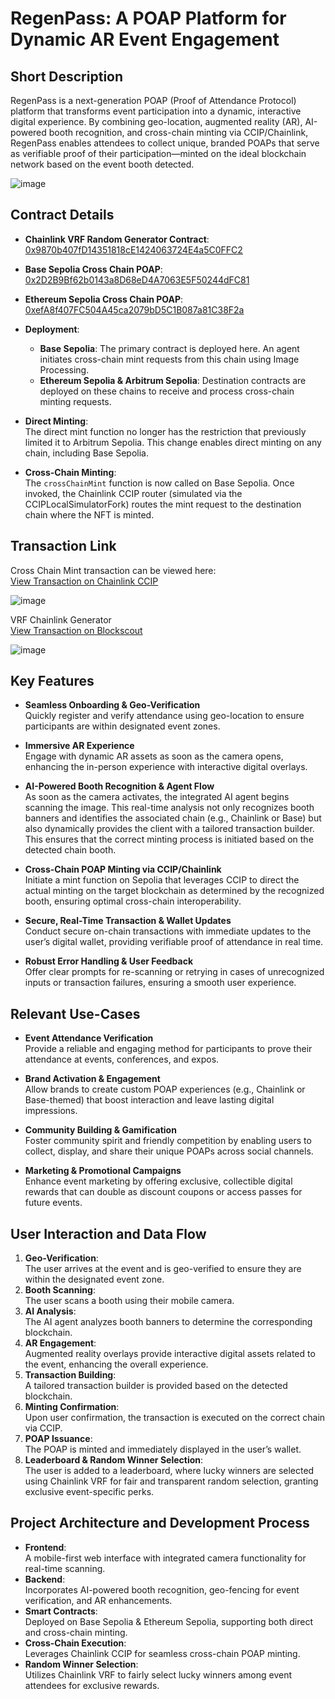 # RegenPass: A POAP Platform for Dynamic AR Event Engagement

## Short Description
RegenPass is a next-generation POAP (Proof of Attendance Protocol) platform that transforms event participation into a dynamic, interactive digital experience. By combining geo-location, augmented reality (AR), AI-powered booth recognition, and cross-chain minting via CCIP/Chainlink, RegenPass enables attendees to collect unique, branded POAPs that serve as verifiable proof of their participation—minted on the ideal blockchain network based on the event booth detected.

![image](https://github.com/user-attachments/assets/ce6c871a-468a-4a0c-8c76-9db9b790acb7)

## Contract Details
- **Chainlink VRF Random Generator Contract**: [0x9870b407fD14351818cE1424063724E4a5C0FFC2](https://base-sepolia.blockscout.com/address/0x9870b407fD14351818cE1424063724E4a5C0FFC2)
- **Base Sepolia Cross Chain POAP**: [0x2D2B9Bf62b0143a8D68eD4A7063E5F50244dFC81](https://sepolia.basescan.org/address/0x2D2B9Bf62b0143a8D68eD4A7063E5F50244dFC81)
- **Ethereum Sepolia Cross Chain POAP**: [0xefA8f407FC504A45ca2079bD5C1B087a81C38F2a](https://sepolia.etherscan.io/address/0xefA8f407FC504A45ca2079bD5C1B087a81C38F2a)

- **Deployment**:
  - **Base Sepolia**: The primary contract is deployed here. An agent initiates cross-chain mint requests from this chain using Image Processing.
  - **Ethereum Sepolia & Arbitrum Sepolia**: Destination contracts are deployed on these chains to receive and process cross-chain minting requests.
  
- **Direct Minting**:  
  The direct mint function no longer has the restriction that previously limited it to Arbitrum Sepolia. This change enables direct minting on any chain, including Base Sepolia.
  
- **Cross-Chain Minting**:  
  The `crossChainMint` function is now called on Base Sepolia. Once invoked, the Chainlink CCIP router (simulated via the CCIPLocalSimulatorFork) routes the mint request to the destination chain where the NFT is minted.

## Transaction Link

Cross Chain Mint transaction can be viewed here:  
[View Transaction on Chainlink CCIP](https://ccip.chain.link/tx/0x67089e7792bc83b4139052d377f4dccf37e59c7f3c786fc7db2c9eef427aae41)

![image](https://github.com/user-attachments/assets/d6d2d469-4357-4284-a10a-443c7d8da919)

VRF Chainlink Generator  
[View Transaction on Blockscout](https://base-sepolia.blockscout.com/tx/0x6c726768a5ebadb11fdf152dd445d6872ff2457d16dae2ae4dc6cf06b15709a6)

![image](https://github.com/user-attachments/assets/6dea79d9-759d-4833-9217-e07631a4fbc8)

## Key Features
- **Seamless Onboarding & Geo-Verification**  
  Quickly register and verify attendance using geo-location to ensure participants are within designated event zones.

- **Immersive AR Experience**  
  Engage with dynamic AR assets as soon as the camera opens, enhancing the in-person experience with interactive digital overlays.

- **AI-Powered Booth Recognition & Agent Flow**  
  As soon as the camera activates, the integrated AI agent begins scanning the image. This real-time analysis not only recognizes booth banners and identifies the associated chain (e.g., Chainlink or Base) but also dynamically provides the client with a tailored transaction builder. This ensures that the correct minting process is initiated based on the detected chain booth.

- **Cross-Chain POAP Minting via CCIP/Chainlink**  
  Initiate a mint function on Sepolia that leverages CCIP to direct the actual minting on the target blockchain as determined by the recognized booth, ensuring optimal cross-chain interoperability.

- **Secure, Real-Time Transaction & Wallet Updates**  
  Conduct secure on-chain transactions with immediate updates to the user’s digital wallet, providing verifiable proof of attendance in real time.

- **Robust Error Handling & User Feedback**  
  Offer clear prompts for re-scanning or retrying in cases of unrecognized inputs or transaction failures, ensuring a smooth user experience.

## Relevant Use-Cases
- **Event Attendance Verification**  
  Provide a reliable and engaging method for participants to prove their attendance at events, conferences, and expos.

- **Brand Activation & Engagement**  
  Allow brands to create custom POAP experiences (e.g., Chainlink or Base-themed) that boost interaction and leave lasting digital impressions.

- **Community Building & Gamification**  
  Foster community spirit and friendly competition by enabling users to collect, display, and share their unique POAPs across social channels.

- **Marketing & Promotional Campaigns**  
  Enhance event marketing by offering exclusive, collectible digital rewards that can double as discount coupons or access passes for future events.

## User Interaction and Data Flow
1. **Geo-Verification**:  
   The user arrives at the event and is geo-verified to ensure they are within the designated event zone.
2. **Booth Scanning**:  
   The user scans a booth using their mobile camera.
3. **AI Analysis**:  
   The AI agent analyzes booth banners to determine the corresponding blockchain.
4. **AR Engagement**:  
   Augmented reality overlays provide interactive digital assets related to the event, enhancing the overall experience.
5. **Transaction Building**:  
   A tailored transaction builder is provided based on the detected blockchain.
6. **Minting Confirmation**:  
   Upon user confirmation, the transaction is executed on the correct chain via CCIP.
7. **POAP Issuance**:  
   The POAP is minted and immediately displayed in the user’s wallet.
8. **Leaderboard & Random Winner Selection**:  
   The user is added to a leaderboard, where lucky winners are selected using Chainlink VRF for fair and transparent random selection, granting exclusive event-specific perks.

## Project Architecture and Development Process
- **Frontend**:  
  A mobile-first web interface with integrated camera functionality for real-time scanning.
- **Backend**:  
  Incorporates AI-powered booth recognition, geo-fencing for event verification, and AR enhancements.
- **Smart Contracts**:  
  Deployed on Base Sepolia & Ethereum Sepolia, supporting both direct and cross-chain minting.
- **Cross-Chain Execution**:  
  Leverages Chainlink CCIP for seamless cross-chain POAP minting.
- **Random Winner Selection**:  
  Utilizes Chainlink VRF to fairly select lucky winners among event attendees for exclusive rewards.


